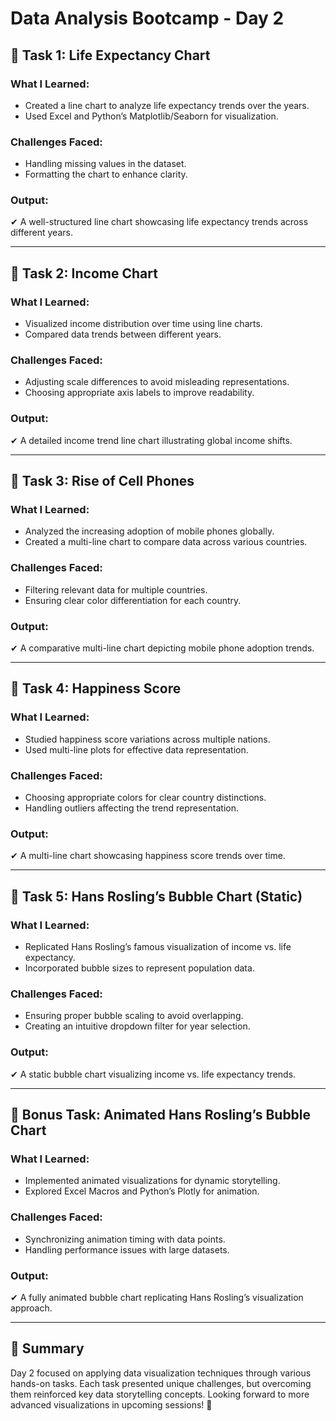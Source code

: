 # Data Analysis Bootcamp - Day 2

## **📖 Task 1: Life Expectancy Chart**
### **What I Learned:**
- Created a line chart to analyze life expectancy trends over the years.
- Used Excel and Python’s Matplotlib/Seaborn for visualization.

### **Challenges Faced:**
- Handling missing values in the dataset.
- Formatting the chart to enhance clarity.

### **Output:**
✔ A well-structured line chart showcasing life expectancy trends across different years.

---

## **📖 Task 2: Income Chart**
### **What I Learned:**
- Visualized income distribution over time using line charts.
- Compared data trends between different years.

### **Challenges Faced:**
- Adjusting scale differences to avoid misleading representations.
- Choosing appropriate axis labels to improve readability.

### **Output:**
✔ A detailed income trend line chart illustrating global income shifts.

---

## **📖 Task 3: Rise of Cell Phones**
### **What I Learned:**
- Analyzed the increasing adoption of mobile phones globally.
- Created a multi-line chart to compare data across various countries.

### **Challenges Faced:**
- Filtering relevant data for multiple countries.
- Ensuring clear color differentiation for each country.

### **Output:**
✔ A comparative multi-line chart depicting mobile phone adoption trends.

---

## **📖 Task 4: Happiness Score**
### **What I Learned:**
- Studied happiness score variations across multiple nations.
- Used multi-line plots for effective data representation.

### **Challenges Faced:**
- Choosing appropriate colors for clear country distinctions.
- Handling outliers affecting the trend representation.

### **Output:**
✔ A multi-line chart showcasing happiness score trends over time.

---

## **📖 Task 5: Hans Rosling’s Bubble Chart (Static)**
### **What I Learned:**
- Replicated Hans Rosling’s famous visualization of income vs. life expectancy.
- Incorporated bubble sizes to represent population data.

### **Challenges Faced:**
- Ensuring proper bubble scaling to avoid overlapping.
- Creating an intuitive dropdown filter for year selection.

### **Output:**
✔ A static bubble chart visualizing income vs. life expectancy trends.

---

## **📖 Bonus Task: Animated Hans Rosling’s Bubble Chart**
### **What I Learned:**
- Implemented animated visualizations for dynamic storytelling.
- Explored Excel Macros and Python’s Plotly for animation.

### **Challenges Faced:**
- Synchronizing animation timing with data points.
- Handling performance issues with large datasets.

### **Output:**
✔ A fully animated bubble chart replicating Hans Rosling’s visualization approach.

---

## **🔔 Summary**
Day 2 focused on applying data visualization techniques through various hands-on tasks. Each task presented unique challenges, but overcoming them reinforced key data storytelling concepts. Looking forward to more advanced visualizations in upcoming sessions! 🚀

